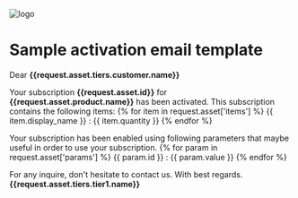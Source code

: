 ![logo](https://www.cloudblue.com/assets/images/navlogo-dark.png)

# Sample activation email template
Dear **{{request.asset.tiers.customer.name}}**

Your subscription **{{request.asset.id}}**
for **{{request.asset.product.name}}** has been activated.
This subscription contains the following items:
{% for item in request.asset['items'] %}
    {{ item.display_name }} : {{ item.quantity }}
{% endfor %}

Your subscription has been enabled using following parameters that maybe useful in order to use your subscription.
{% for param in request.asset['params'] %}
    {{ param.id }} : {{ param.value }}
{% endfor %}

For any inquire, don't hesitate to contact us.
With best regards.
**{{request.asset.tiers.tier1.name}}**
